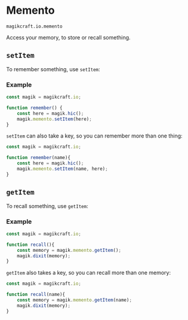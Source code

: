 # Memento

`magikcraft.io.memento`

Access your memory, to store or recall something.

## `setItem`

To remember something, use `setItem`:

### Example

```javascript
const magik = magikcraft.io;

function remember() {
    const here = magik.hic();
    magik.memento.setItem(here);
}
```
`setItem` can also take a key, so you can remember more than one thing:

```javascript
const magik = magikcraft.io;

function remember(name){
    const here = magik.hic();
    magik.memento.setItem(name, here);
}
```

## `getItem`

To recall something, use `getItem`:

### Example

```javascript
const magik = magikcraft.io;

function recall(){
    const memory = magik.memento.getItem();
    magik.dixit(memory);
}
```

`getItem` also takes a key, so you can recall more than one memory:

```javascript
const magik = magikcraft.io;

function recall(name){
    const memory = magik.memento.getItem(name);
    magik.dixit(memory);
}
```

